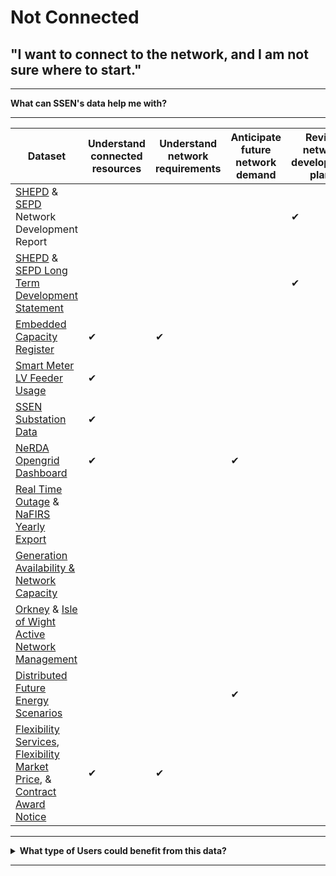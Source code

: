 # Not Connected
## "I want to connect to the network, and I am not sure where to start."

---

<b>What can SSEN's data help me with?</b>

---
  
<body>

<table style={{width: '100%', borderCollapse: 'collapse'}} className="bg-white">
    <thead>
        <tr style={{backgroundColor: '#2d3748'}}>
            <th style={{border: '2px solid #4a5568', padding: '12px', verticalAlign: 'middle', textAlign: 'center', fontWeight: 'bold'}} className="text-white bg-gray-800">Dataset</th>
            <th style={{border: '2px solid #4a5568', padding: '12px', verticalAlign: 'middle', textAlign: 'center', fontWeight: 'bold'}} className="text-white bg-gray-800">Understand connected resources</th>
            <th style={{border: '2px solid #4a5568', padding: '12px', verticalAlign: 'middle', textAlign: 'center', fontWeight: 'bold'}} className="text-white bg-gray-800">Understand network requirements</th>
            <th style={{border: '2px solid #4a5568', padding: '12px', verticalAlign: 'middle', textAlign: 'center', fontWeight: 'bold'}} className="text-white bg-gray-800">Anticipate future network demand</th>
            <th style={{border: '2px solid #4a5568', padding: '12px', verticalAlign: 'middle', textAlign: 'center', fontWeight: 'bold'}} className="text-white bg-gray-800">Review network development plans</th>
            <th style={{border: '2px solid #4a5568', padding: '12px', verticalAlign: 'middle', textAlign: 'center', fontWeight: 'bold'}} className="text-white bg-gray-800">Identify opportunities to engage with SSE</th>
            <th style={{border: '2px solid #4a5568', padding: '12px', verticalAlign: 'middle', textAlign: 'center', fontWeight: 'bold'}} className="text-white bg-gray-800">Understand ability to connect</th>
        </tr>
    </thead>
    <tbody>
        <tr style={{backgroundColor: '#f7fafc'}} className="hover:bg-gray-50">
            <td style={{border: '1px solid #e2e8f0', padding: '10px', fontWeight: '500'}} className="bg-gray-50"><a href="https://data.ssen.co.uk/@ssen-distribution/shepd_network_development_report" className="text-blue-600 hover:underline">SHEPD</a> & <a href="https://data.ssen.co.uk/@ssen-distribution/sepd_network_development_report" className="text-blue-600 hover:underline">SEPD</a> Network Development Report</td>
            <td style={{border: '1px solid #e2e8f0', padding: '10px', textAlign: 'center'}}></td>
            <td style={{border: '1px solid #e2e8f0', padding: '10px', textAlign: 'center'}}></td>
            <td style={{border: '1px solid #e2e8f0', padding: '10px', textAlign: 'center'}}></td>
            <td style={{border: '1px solid #e2e8f0', padding: '10px', textAlign: 'center', fontSize: '18px', color: '#2d3748', verticalAlign: 'middle'}}>&#10004;</td>
            <td style={{border: '1px solid #e2e8f0', padding: '10px', textAlign: 'center'}}></td>
            <td style={{border: '1px solid #e2e8f0', padding: '10px', textAlign: 'center'}}></td>
        </tr>
        <tr className="hover:bg-gray-50">
            <td style={{border: '1px solid #e2e8f0', padding: '10px', fontWeight: '500'}}><a href="https://data.ssen.co.uk/@ssen-distribution/shepd_long_term_development_statement" className="text-blue-600 hover:underline">SHEPD</a> & <a href="https://data.ssen.co.uk/@ssen-distribution/sepd_long_term_development_statement" className="text-blue-600 hover:underline">SEPD Long Term Development Statement</a></td>
            <td style={{border: '1px solid #e2e8f0', padding: '10px', textAlign: 'center'}}></td>
            <td style={{border: '1px solid #e2e8f0', padding: '10px', textAlign: 'center'}}></td>
            <td style={{border: '1px solid #e2e8f0', padding: '10px', textAlign: 'center'}}></td>
            <td style={{border: '1px solid #e2e8f0', padding: '10px', textAlign: 'center', fontSize: '18px', color: '#2d3748', verticalAlign: 'middle'}}>&#10004;</td>
            <td style={{border: '1px solid #e2e8f0', padding: '10px', textAlign: 'center', fontSize: '18px', color: '#2d3748', verticalAlign: 'middle'}}>&#10004;</td>
            <td style={{border: '1px solid #e2e8f0', padding: '10px', textAlign: 'center'}}></td>
        </tr>
        <tr style={{backgroundColor: '#f7fafc'}} className="hover:bg-gray-50">
            <td style={{border: '1px solid #e2e8f0', padding: '10px', fontWeight: '500'}} className="bg-gray-50"><a href="https://data.ssen.co.uk/@ssen-distribution/embedded_capacity_register" className="text-blue-600 hover:underline">Embedded Capacity Register</a></td>
            <td style={{border: '1px solid #e2e8f0', padding: '10px', textAlign: 'center', fontSize: '18px', color: '#2d3748', verticalAlign: 'middle'}}>&#10004;</td>
            <td style={{border: '1px solid #e2e8f0', padding: '10px', textAlign: 'center', fontSize: '18px', color: '#2d3748', verticalAlign: 'middle'}}>&#10004;</td>
            <td style={{border: '1px solid #e2e8f0', padding: '10px', textAlign: 'center'}}></td>
            <td style={{border: '1px solid #e2e8f0', padding: '10px', textAlign: 'center'}}></td>
            <td style={{border: '1px solid #e2e8f0', padding: '10px', textAlign: 'center'}}></td>
            <td style={{border: '1px solid #e2e8f0', padding: '10px', textAlign: 'center'}}></td>
        </tr>
        <tr className="hover:bg-gray-50">
            <td style={{border: '1px solid #e2e8f0', padding: '10px', fontWeight: '500'}}><a href="https://data.ssen.co.uk/@ssen-distribution/ssen_smart_meter_prod_lv_feeder" className="text-blue-600 hover:underline">Smart Meter LV Feeder Usage</a></td>
            <td style={{border: '1px solid #e2e8f0', padding: '10px', textAlign: 'center', fontSize: '18px', color: '#2d3748', verticalAlign: 'middle'}}>&#10004;</td>
            <td style={{border: '1px solid #e2e8f0', padding: '10px', textAlign: 'center'}}></td>
            <td style={{border: '1px solid #e2e8f0', padding: '10px', textAlign: 'center'}}></td>
            <td style={{border: '1px solid #e2e8f0', padding: '10px', textAlign: 'center'}}></td>
            <td style={{border: '1px solid #e2e8f0', padding: '10px', textAlign: 'center'}}></td>
            <td style={{border: '1px solid #e2e8f0', padding: '10px', textAlign: 'center'}}></td>
        </tr>
        <tr style={{backgroundColor: '#f7fafc'}} className="hover:bg-gray-50">
            <td style={{border: '1px solid #e2e8f0', padding: '10px', fontWeight: '500'}} className="bg-gray-50"><a href="https://data.ssen.co.uk/@ssen-distribution/ssen-substation-data" className="text-blue-600 hover:underline">SSEN Substation Data</a></td>
            <td style={{border: '1px solid #e2e8f0', padding: '10px', textAlign: 'center', fontSize: '18px', color: '#2d3748', verticalAlign: 'middle'}}>&#10004;</td>
            <td style={{border: '1px solid #e2e8f0', padding: '10px', textAlign: 'center'}}></td>
            <td style={{border: '1px solid #e2e8f0', padding: '10px', textAlign: 'center'}}></td>
            <td style={{border: '1px solid #e2e8f0', padding: '10px', textAlign: 'center'}}></td>
            <td style={{border: '1px solid #e2e8f0', padding: '10px', textAlign: 'center'}}></td>
            <td style={{border: '1px solid #e2e8f0', padding: '10px', textAlign: 'center'}}></td>
        </tr>
        <tr className="hover:bg-gray-50">
            <td style={{border: '1px solid #e2e8f0', padding: '10px', fontWeight: '500'}}><a href="https://data.ssen.co.uk/@ssen-distribution/nerda_opengrid_dashboard" className="text-blue-600 hover:underline">NeRDA Opengrid Dashboard</a></td>
            <td style={{border: '1px solid #e2e8f0', padding: '10px', textAlign: 'center', fontSize: '18px', color: '#2d3748', verticalAlign: 'middle'}}>&#10004;</td>
            <td style={{border: '1px solid #e2e8f0', padding: '10px', textAlign: 'center'}}></td>
            <td style={{border: '1px solid #e2e8f0', padding: '10px', textAlign: 'center', fontSize: '18px', color: '#2d3748', verticalAlign: 'middle'}}>&#10004;</td>
            <td style={{border: '1px solid #e2e8f0', padding: '10px', textAlign: 'center'}}></td>
            <td style={{border: '1px solid #e2e8f0', padding: '10px', textAlign: 'center'}}></td>
            <td style={{border: '1px solid #e2e8f0', padding: '10px', textAlign: 'center'}}></td>
        </tr>
        <tr style={{backgroundColor: '#f7fafc'}} className="hover:bg-gray-50">
            <td style={{border: '1px solid #e2e8f0', padding: '10px', fontWeight: '500'}} className="bg-gray-50"><a href="https://data.ssen.co.uk/@ssen-distribution/realtime_outage_dataset" className="text-blue-600 hover:underline">Real Time Outage</a> & <a href="https://data.ssen.co.uk/@ssen-distribution/nafirs" className="text-blue-600 hover:underline">NaFIRS Yearly Export</a></td>
            <td style={{border: '1px solid #e2e8f0', padding: '10px', textAlign: 'center'}}></td>
            <td style={{border: '1px solid #e2e8f0', padding: '10px', textAlign: 'center'}}></td>
            <td style={{border: '1px solid #e2e8f0', padding: '10px', textAlign: 'center'}}></td>
            <td style={{border: '1px solid #e2e8f0', padding: '10px', textAlign: 'center'}}></td>
            <td style={{border: '1px solid #e2e8f0', padding: '10px', textAlign: 'center'}}></td>
            <td style={{border: '1px solid #e2e8f0', padding: '10px', textAlign: 'center', fontSize: '18px', color: '#2d3748', verticalAlign: 'middle'}}>&#10004;</td>
        </tr>
        <tr className="hover:bg-gray-50">
            <td style={{border: '1px solid #e2e8f0', padding: '10px', fontWeight: '500'}}><a href="https://data.ssen.co.uk/@ssen-distribution/generation-availability-and-network-capacity" className="text-blue-600 hover:underline">Generation Availability & Network Capacity</a></td>
            <td style={{border: '1px solid #e2e8f0', padding: '10px', textAlign: 'center'}}></td>
            <td style={{border: '1px solid #e2e8f0', padding: '10px', textAlign: 'center'}}></td>
            <td style={{border: '1px solid #e2e8f0', padding: '10px', textAlign: 'center'}}></td>
            <td style={{border: '1px solid #e2e8f0', padding: '10px', textAlign: 'center'}}></td>
            <td style={{border: '1px solid #e2e8f0', padding: '10px', textAlign: 'center'}}></td>
            <td style={{border: '1px solid #e2e8f0', padding: '10px', textAlign: 'center', fontSize: '18px', color: '#2d3748', verticalAlign: 'middle'}}>&#10004;</td>
        </tr>
        <tr style={{backgroundColor: '#f7fafc'}} className="hover:bg-gray-50">
            <td style={{border: '1px solid #e2e8f0', padding: '10px', fontWeight: '500'}} className="bg-gray-50"><a href="https://data.ssen.co.uk/@ssen-distribution/orkney_active_network_management" className="text-blue-600 hover:underline">Orkney</a> & <a href="https://data.ssen.co.uk/@ssen-distribution/isle_of_wight_active_network_management" className="text-blue-600 hover:underline">Isle of Wight Active Network Management</a></td>
            <td style={{border: '1px solid #e2e8f0', padding: '10px', textAlign: 'center'}}></td>
            <td style={{border: '1px solid #e2e8f0', padding: '10px', textAlign: 'center'}}></td>
            <td style={{border: '1px solid #e2e8f0', padding: '10px', textAlign: 'center'}}></td>
            <td style={{border: '1px solid #e2e8f0', padding: '10px', textAlign: 'center'}}></td>
            <td style={{border: '1px solid #e2e8f0', padding: '10px', textAlign: 'center', fontSize: '18px', color: '#2d3748', verticalAlign: 'middle'}}>&#10004;</td>
            <td style={{border: '1px solid #e2e8f0', padding: '10px', textAlign: 'center', fontSize: '18px', color: '#2d3748', verticalAlign: 'middle'}}>&#10004;</td>
        </tr>
        <tr className="hover:bg-gray-50">
            <td style={{border: '1px solid #e2e8f0', padding: '10px', fontWeight: '500'}}><a href="https://data.ssen.co.uk/@ssen-distribution/low_carbon_technologies" className="text-blue-600 hover:underline">Distributed Future Energy Scenarios</a></td>
            <td style={{border: '1px solid #e2e8f0', padding: '10px', textAlign: 'center'}}></td>
            <td style={{border: '1px solid #e2e8f0', padding: '10px', textAlign: 'center'}}></td>
            <td style={{border: '1px solid #e2e8f0', padding: '10px', textAlign: 'center', fontSize: '18px', color: '#2d3748', verticalAlign: 'middle'}}>&#10004;</td>
            <td style={{border: '1px solid #e2e8f0', padding: '10px', textAlign: 'center'}}></td>
            <td style={{border: '1px solid #e2e8f0', padding: '10px', textAlign: 'center'}}></td>
            <td style={{border: '1px solid #e2e8f0', padding: '10px', textAlign: 'center'}}></td>
        </tr>
        <tr style={{backgroundColor: '#f7fafc'}} className="hover:bg-gray-50">
            <td style={{border: '1px solid #e2e8f0', padding: '10px', fontWeight: '500'}} className="bg-gray-50"><a href="https://data.ssen.co.uk/@ssen-distribution/flexibility-services-contract-register" className="text-blue-600 hover:underline">Flexibility Services</a>, <a href="https://data.ssen.co.uk/@ssen-distribution/sepd-flexibility-market-price-statement-april-2023" className="text-blue-600 hover:underline">Flexibility Market Price</a>, & <a href="https://data.ssen.co.uk/@ssen-distribution/can-reporting-contract-award-notice" className="text-blue-600 hover:underline">Contract Award Notice</a></td>
            <td style={{border: '1px solid #e2e8f0', padding: '10px', textAlign: 'center', fontSize: '18px', color: '#2d3748', verticalAlign: 'middle'}}>&#10004;</td>
            <td style={{border: '1px solid #e2e8f0', padding: '10px', textAlign: 'center', fontSize: '18px', color: '#2d3748', verticalAlign: 'middle'}}>&#10004;</td>
            <td style={{border: '1px solid #e2e8f0', padding: '10px', textAlign: 'center'}}></td>
            <td style={{border: '1px solid #e2e8f0', padding: '10px', textAlign: 'center'}}></td>
            <td style={{border: '1px solid #e2e8f0', padding: '10px', textAlign: 'center', fontSize: '18px', color: '#2d3748', verticalAlign: 'middle'}}>&#10004;</td>
            <td style={{border: '1px solid #e2e8f0', padding: '10px', textAlign: 'center'}}></td>
        </tr>
    </tbody>
</table>
</body>
 

---

<details>
  <summary> <b>What type of Users could benefit from this data?</b></summary>
  
  | **Local Authority** | **Domestic Customer** | **Commercial Business** |
  | :-----------------: | :-------------------: | :---------------------: |
  | Cllr. Walker is the Chairman of Shellworth County Council. He wants his Council to make a positive contribution to net zero. | Kate invested in solar panels on her property when the Feed in Tariff was at its height. She has since installed a battery to store the power she generates. | Claire works for national home builder, ‘Harvey Homes’ as a Utilities Planner. She needs to understand the potential problems for connecting new homes to the grid well in advance. |

 | **Battery Storage Owner** | **Distribution Generation Customer** | **Large Energy User** |
  | :-----------------: | :-------------------: | :---------------------: |
  | John’s business is installing batteries of different sizes on both the distribution and transmission networks. | Carla is a solar farm owner and operator. She wants to expand her current solar farm and build an investment plan for new projects. | Keith operates a manufacturing plant that consumes large amounts of electricity which can vary significantly throughout the day. |
  
</details>

---





